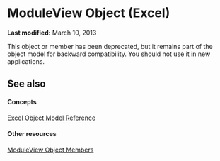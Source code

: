 
# ModuleView Object (Excel)

 **Last modified:** March 10, 2013

This object or member has been deprecated, but it remains part of the object model for backward compatibility. You should not use it in new applications.

## See also


#### Concepts


 [Excel Object Model Reference](11ea8598-8a20-92d5-f98b-0da04263bf2c.md)
#### Other resources


 [ModuleView Object Members](41903808-0dbe-3b7a-4b41-302a9b9833e8.md)
